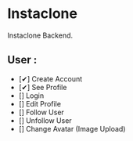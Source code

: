 # Instaclone

Instaclone Backend.

## User :

- [✔] Create Account
- [✔] See Profile
- [] Login
- [] Edit Profile
- [] Follow User
- [] Unfollow User
- [] Change Avatar (Image Upload)
